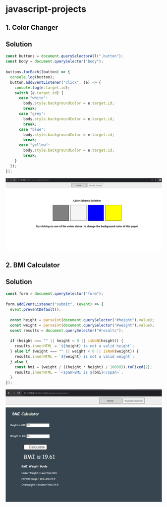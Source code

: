 # javascript-projects

## 1. Color Changer

## Solution

```javascript
const buttons = document.querySelectorAll(".button");
const body = document.querySelector("body");

buttons.forEach((button) => {
  console.log(button);
  button.addEventListener("click", (e) => {
    console.log(e.target.id);
    switch (e.target.id) {
      case "white":
        body.style.backgroundColor = e.target.id;
        break;
      case "grey":
        body.style.backgroundColor = e.target.id;
        break;
      case "blue":
        body.style.backgroundColor = e.target.id;
        break;
      case "yellow":
        body.style.backgroundColor = e.target.id;
        break;
    }
  });
});
```

![alt text](./1-color-changer/colorChanger.png)

## 2. BMI Calculator

## Solution

```javascript
const form = document.querySelector("form");

form.addEventListener("submit", (event) => {
  event.preventDefault();

  const height = parseInt(document.querySelector("#height").value);
  const weight = parseInt(document.querySelector("#weight").value);
  const results = document.querySelector("#results");

  if (height === "" || height < 0 || isNaN(height)) {
    results.innerHTML = `${height} is not a valid height`;
  } else if (weight === "" || weight < 0 || isNaN(weight)) {
    results.innerHTML = `${weight} is not a valid weight`;
  } else {
    const bmi = (weight / ((height * height) / 10000)).toFixed(2);
    results.innerHTML = `<span>BMI is ${bmi}</span>`;
  }
});
```

![alt text](./2-BMICalculator/bmiCalculator.png)
